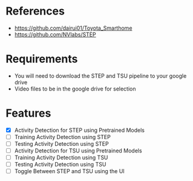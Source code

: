 # References
- https://github.com/dairui01/Toyota_Smarthome
- https://github.com/NVlabs/STEP

# Requirements
- You will need to download the STEP and TSU pipeline to your google drive
- Video files to be in the google drive for selection

# Features
- [x] Activity Detection for STEP using Pretrained Models
- [ ] Training Activity Detection using STEP
- [ ] Testing Activity Detection using STEP
- [ ] Activity Detection for TSU using Pretrained Models
- [ ] Training Activity Detection using TSU
- [ ] Testing Activity Detection using TSU
- [ ] Toggle Between STEP and TSU using the UI
